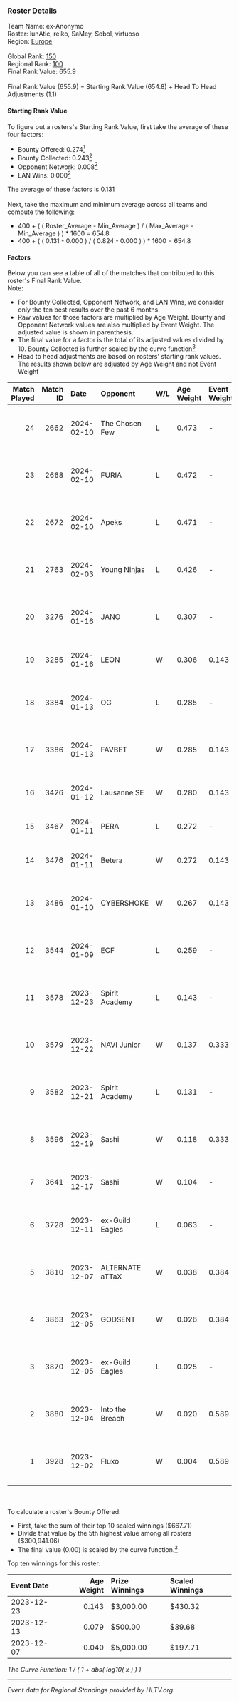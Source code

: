 ### Roster Details<br />
Team Name: ex-Anonymo<br />
Roster: lunAtic, reiko, SaMey, Sobol, virtuoso<br />
Region: [Europe]( ../standings_europe.md)<br />
<br />
Global Rank: [150](../standings_global.md)<br />
Regional Rank: [100]( ../standings_europe.md)<br />
Final Rank Value:  655.9<br />
<br />
Final Rank Value (655.9) = Starting Rank Value (654.8) + Head To Head Adjustments (1.1)<br />

#### Starting Rank Value<br />
To figure out a rosters's Starting Rank Value, first take the average of these four factors:<br />
- Bounty Offered: 0.274[<sup>1</sup>](#table2)
- Bounty Collected: 0.243[<sup>2</sup>](#table1)
- Opponent Network: 0.008[<sup>2</sup>](#table1)
- LAN Wins: 0.000[<sup>2</sup>](#table1)

The average of these factors is 0.131<br />
<br />
Next, take the maximum and minimum average across all teams and compute the following:<br />
- 400 + ( ( Roster_Average - Min_Average ) / ( Max_Average - Min_Average ) ) * 1600 = 654.8
- 400 + ( ( 0.131 - 0.000 ) / ( 0.824 - 0.000 ) ) * 1600 = 654.8


#### Factors<br />
Below you can see a table of all of the matches that contributed to this roster's Final Rank Value.<br />
Note:<br />

- For Bounty Collected, Opponent Network, and LAN Wins, we consider only the ten best results over the past 6 months.
- Raw values for those factors are multiplied by Age Weight. Bounty and Opponent Network values are also multiplied by Event Weight. The adjusted value is shown in parenthesis.
- The final value for a factor is the total of its adjusted values divided by 10. Bounty Collected is further scaled by the curve function[<sup>3</sup>](#curveFunction)
- Head to head adjustments are based on rosters' starting rank values. The results shown below are adjusted by Age Weight and not Event Weight
<span id="table1"></span><br />


| Match Played | Match ID | Date       | Opponent        | W/L | Age Weight | Event Weight | Bounty Collected | Opponent Network | LAN Wins  | H2H Adj. | Roster                                         |
| -: | -: | :- | :- | :- | :- | :- | :- | :- | :- | -: | :- |
|           24 |     2662 | 2024-02-10 | The Chosen Few  | L   | 0.473      | -            | -                | -                | -         |    -6.81 | lunAtic, reiko, SaMey, Sobol, virtuoso         |
|           23 |     2668 | 2024-02-10 | FURIA           | L   | 0.472      | -            | -                | -                | -         |    -0.32 | lunAtic, reiko, SaMey, Sobol, virtuoso         |
|           22 |     2672 | 2024-02-10 | Apeks           | L   | 0.471      | -            | -                | -                | -         |    -0.73 | lunAtic, reiko, SaMey, Sobol, virtuoso         |
|           21 |     2763 | 2024-02-03 | Young Ninjas    | L   | 0.426      | -            | -                | -                | -         |    -3.81 | lunAtic, reiko, SaMey, Sobol, virtuoso         |
|           20 |     3276 | 2024-01-16 | JANO            | L   | 0.307      | -            | -                | -                | -         |    -7.13 | lunAtic, reiko, SaMey, Sobol, virtuoso         |
|           19 |     3285 | 2024-01-16 | LEON            | W   | 0.306      | 0.143        | -                | 0.116 (0.005)    | 0 (0.000) |     2.53 | eightz999, facecrack, JIaYm, k0s, Z1W0W        |
|           18 |     3384 | 2024-01-13 | OG              | L   | 0.285      | -            | -                | -                | -         |    -0.44 | lunAtic, reiko, SaMey, Sobol, virtuoso         |
|           17 |     3386 | 2024-01-13 | FAVBET          | W   | 0.285      | 0.143        | 0.004 (0.000)    | 0.257 (0.010)    | 0 (0.000) |     5.15 | bondik, guthriee, j3kie, Smash, t3ns1on        |
|           16 |     3426 | 2024-01-12 | Lausanne SE     | W   | 0.280      | 0.143        | 0.000 (0.000)    | -                | 0 (0.000) |     3.36 | Diviiii, Razzmo, SBT, Shr, xReal               |
|           15 |     3467 | 2024-01-11 | PERA            | L   | 0.272      | -            | -                | -                | -         |    -1.91 | Aaron, DGL, Kamion, msN, Porya                 |
|           14 |     3476 | 2024-01-11 | Betera          | W   | 0.272      | 0.143        | 0.002 (0.000)    | 0.141 (0.005)    | 0 (0.000) |     4.88 | alex666, lollipop21k, MaSvAl, nifee, sad       |
|           13 |     3486 | 2024-01-10 | CYBERSHOKE      | W   | 0.267      | 0.143        | 0.002 (0.000)    | 0.055 (0.002)    | 0 (0.000) |     4.58 | fen2k, FenomeN, flamie, Re1GN, sh1nejezzz      |
|           12 |     3544 | 2024-01-09 | ECF             | L   | 0.259      | -            | -                | -                | -         |    -2.76 | byr9, kensizor, munch, Polbandana, s4ltovsk1yy |
|           11 |     3578 | 2023-12-23 | Spirit Academy  | L   | 0.143      | -            | -                | -                | -         |    -2.07 | lunAtic, reiko, SaMey, Sobol, virtuoso         |
|           10 |     3579 | 2023-12-22 | NAVI Junior     | W   | 0.137      | 0.333        | 0.009 (0.000)    | 0.115 (0.005)    | 0 (0.000) |     2.42 | lunAtic, reiko, SaMey, Sobol, virtuoso         |
|            9 |     3582 | 2023-12-21 | Spirit Academy  | L   | 0.131      | -            | -                | -                | -         |    -1.90 | lunAtic, reiko, SaMey, Sobol, virtuoso         |
|            8 |     3596 | 2023-12-19 | Sashi           | W   | 0.118      | 0.333        | 0.157 (0.006)    | 1.000 (0.039)    | 0 (0.000) |     3.32 | Cabbi, IceBerg, kwezz, Lucky, MistR            |
|            7 |     3641 | 2023-12-17 | Sashi           | W   | 0.104      | -            | -                | -                | 0 (0.000) |     1.32 | Fessor, n1Xen, nut nut, PR1mE, Speedy          |
|            6 |     3728 | 2023-12-11 | ex-Guild Eagles | L   | 0.063      | -            | -                | -                | -         |    -0.31 | lunAtic, reiko, SaMey, Sobol, virtuoso         |
|            5 |     3810 | 2023-12-07 | ALTERNATE aTTaX | W   | 0.038      | 0.384        | 0.048 (0.001)    | 0.650 (0.010)    | 0 (0.000) |     1.02 | lunAtic, reiko, SaMey, Sobol, virtuoso         |
|            4 |     3863 | 2023-12-05 | GODSENT         | W   | 0.026      | 0.384        | 0.001 (0.000)    | 0.081 (0.001)    | 0 (0.000) |     0.41 | lunAtic, reiko, SaMey, Sobol, virtuoso         |
|            3 |     3870 | 2023-12-05 | ex-Guild Eagles | L   | 0.025      | -            | -                | -                | -         |    -0.12 | lunAtic, reiko, SaMey, Sobol, virtuoso         |
|            2 |     3880 | 2023-12-04 | Into the Breach | W   | 0.020      | 0.589        | 0.002 (0.000)    | 0.082 (0.001)    | -         |     0.35 | Bymas, CRUC1AL, misutaaa, rallen, tomiko       |
|            1 |     3928 | 2023-12-02 | Fluxo           | W   | 0.004      | 0.589        | 0.066 (0.000)    | 0.647 (0.001)    | -         |     0.11 | lunAtic, reiko, SaMey, Sobol, virtuoso         |

<br />
<span id="table2"></span><br />
To calculate a roster's Bounty Offered:<br />

- First, take the sum of their top 10 scaled winnings ($667.71)
- Divide that value by the 5th highest value among all rosters ($300,941.06)
- The final value (0.00) is scaled by the curve function.[<sup>3</sup>](#curveFunction)

Top ten winnings for this roster:<br />

| Event Date | Age Weight | Prize Winnings | Scaled Winnings |
| :- | -: | :- | :- |
| 2023-12-23 |      0.143 | $3,000.00      | $430.32         |
| 2023-12-13 |      0.079 | $500.00        | $39.68          |
| 2023-12-07 |      0.040 | $5,000.00      | $197.71         |


<span id="curveFunction"></span>_The Curve Function: 1 / ( 1 + abs( log10( x ) ) )_<br />

---
_Event data for Regional Standings provided by HLTV.org_<br />
